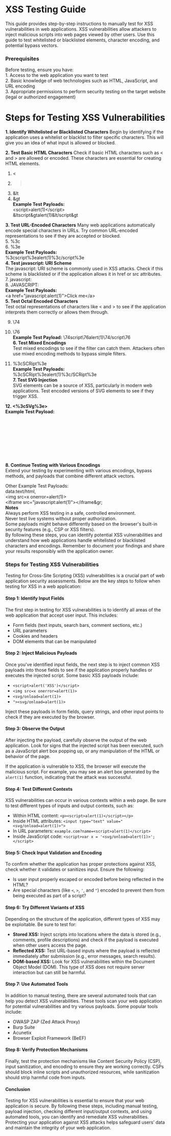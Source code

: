 # XSS Testing Guide
This guide provides step-by-step instructions to manually test for XSS vulnerabilities in web applications. XSS vulnerabilities allow attackers to inject malicious scripts into web pages viewed by other users. Use this guide to test whitelisted or blacklisted elements, character encoding, and potential bypass vectors.
<br />
<h3>Prerequisites</h3>
Before testing, ensure you have:<br />
1. Access to the web application you want to test<br />
2. Basic knowledge of web technologies such as HTML, JavaScript, and URL encoding<br />
3. Appropriate permissions to perform security testing on the target website (legal or authorized engagement)<br />
<h1>Steps for Testing XSS Vulnerabilities</h1>

<b>1. Identify Whitelisted or Blacklisted Characters</b>
Begin by identifying if the application uses a whitelist or blacklist to filter specific characters. This will give you an idea of what input is allowed or blocked.<br />

<b>2. Test Basic HTML Characters</b>
Check if basic HTML characters such as < and > are allowed or encoded. These characters are essential for creating HTML elements.<br />
1. <<br />
2. ><br />
3. &lt   <!-- HTML entity for < --><br />
4. &gt   <!-- HTML entity for > --><br />
<b>Example Test Payloads:</b><br />
&lt;script&gt;alert(1)&lt;/script&gt;<br />
&ltscript&gtalert(1)&lt/script&gt<br />

<b>3. Test URL-Encoded Characters</b>
Many web applications automatically encode special characters in URLs. Try common URL-encoded representations to see if they are accepted or blocked.<br />
5. %3c    <!-- URL encoding for < --><br />
6. %3e    <!-- URL encoding for > --><br />
<b>Example Test Payloads:</b><br />
%3cscript%3ealert(1)%3c/script%3e<br />
<b>4. Test javascript: URI Scheme</b><br />
The javascript: URI scheme is commonly used in XSS attacks. Check if this scheme is blacklisted or if the application allows it in href or src attributes.<br />
7. javascript:<br />
8. JAVASCRIPT:    <!-- Test for case-insensitivity --><br />
<b>Example Test Payloads:</b><br />
&lt;a href="javascript:alert(1)"&gt;Click me&lt;/a&gt;<br />
<b>5. Test Octal Encoded Characters</b><br />
Test octal representations of characters like < and > to see if the application interprets them correctly or allows them through.<br />

9. \74    <!-- Octal encoding for < --><br />
10. \76   <!-- Octal encoding for > --><br />
<b>Example Test Payload:</b>
\74script\76alert(1)\74/script\76<br />
<b>6. Test Mixed Encodings</b><br />
Test mixed encodings to see if the filter can catch them. Attackers often use mixed encoding methods to bypass simple filters.<br />

11. %3cSCRipt%3e    <!-- Mixed encoding with capital letters --><br />
<b>Example Test Payloads:</b><br />
%3cSCRipt%3ealert(1)%3c/SCRipt%3e<br />
<b>7. Test SVG Injection</b><br />
SVG elements can be a source of XSS, particularly in modern web applications. Test encoded versions of SVG elements to see if they trigger XSS.<br />

<b>12. &lt;%3cSVg%3e&gt;</b>    <!-- Encoded SVG elements --><br />
<b>Example Test Payload:</b><br />
<svg><script>alert(1)</script></svg><br />
<b>8. Continue Testing with Various Encodings</b><br />
Extend your testing by experimenting with various encodings, bypass methods, and payloads that combine different attack vectors.<br />

Other Example Test Payloads:<br />
data:text/html,<script>alert(1)</script><br />
&lt;img src=x onerror=alert(1)&gt;<br />
&lt;iframe src="javascript:alert(1)"&gt;&lt;/iframe&gr;<br />
<b>Notes</b><br />
Always perform XSS testing in a safe, controlled environment.<br />
Never test live systems without proper authorization.<br />
Some payloads might behave differently based on the browser's built-in security features (e.g., CSP or XSS filters).<br />
By following these steps, you can identify potential XSS vulnerabilities and understand how web applications handle whitelisted or blacklisted characters and encodings. Remember to document your findings and share your results responsibly with the application owner.

<h3><b>Steps for Testing XSS Vulnerabilities</b></h3>

<p>Testing for Cross-Site Scripting (XSS) vulnerabilities is a crucial part of web application security assessments. Below are the key steps to follow when testing for XSS in a web application:</p>

<h4><b>Step 1: Identify Input Fields</b></h4>
<p>The first step in testing for XSS vulnerabilities is to identify all areas of the web application that accept user input. This includes:</p>
<ul>
    <li>Form fields (text inputs, search bars, comment sections, etc.)</li>
    <li>URL parameters</li>
    <li>Cookies and headers</li>
    <li>DOM elements that can be manipulated</li>
</ul>

<h4><b>Step 2: Inject Malicious Payloads</b></h4>
<p>Once you've identified input fields, the next step is to inject common XSS payloads into those fields to see if the application properly handles or executes the injected script. Some basic XSS payloads include:</p>
<ul>
    <li><code>&lt;script&gt;alert('XSS')&lt;/script&gt;</code></li>
    <li><code>&lt;img src=x onerror=alert(1)&gt;</code></li>
    <li><code>&lt;svg/onload=alert(1)&gt;</code></li>
    <li><code>"&gt;&lt;svg/onload=alert(1)&gt;</code></li>
</ul>
<p>Inject these payloads in form fields, query strings, and other input points to check if they are executed by the browser.</p>

<h4><b>Step 3: Observe the Output</b></h4>
<p>After injecting the payload, carefully observe the output of the web application. Look for signs that the injected script has been executed, such as a JavaScript alert box popping up, or any manipulation of the HTML or behavior of the page.</p>
<p>If the application is vulnerable to XSS, the browser will execute the malicious script. For example, you may see an alert box generated by the <code>alert(1)</code> function, indicating that the attack was successful.</p>

<h4><b>Step 4: Test Different Contexts</b></h4>
<p>XSS vulnerabilities can occur in various contexts within a web page. Be sure to test different types of inputs and output contexts, such as:</p>
<ul>
    <li>Within HTML content: <code>&lt;p&gt;&lt;script&gt;alert(1)&lt;/script&gt;&lt;/p&gt;</code></li>
    <li>Inside HTML attributes: <code>&lt;input type="text" value="&lt;svg/onload=alert(1)&gt;"&gt;</code></li>
    <li>In URL parameters: <code>example.com?name=&lt;script&gt;alert(1)&lt;/script&gt;</code></li>
    <li>Inside JavaScript code: <code>&lt;script&gt;var x = '&lt;svg/onload=alert(1)&gt;';&lt;/script&gt;</code></li>
</ul>

<h4><b>Step 5: Check Input Validation and Encoding</b></h4>
<p>To confirm whether the application has proper protections against XSS, check whether it validates or sanitizes input. Ensure the following:</p>
<ul>
    <li>Is user input properly escaped or encoded before being reflected in the HTML?</li>
    <li>Are special characters (like <code>&lt;</code>, <code>&gt;</code>, <code>'</code>, and <code>"</code>) encoded to prevent them from being executed as part of a script?</li>
</ul>

<h4><b>Step 6: Try Different Variants of XSS</b></h4>
<p>Depending on the structure of the application, different types of XSS may be exploitable. Be sure to test for:</p>
<ul>
    <li><b>Stored XSS:</b> Inject scripts into locations where the data is stored (e.g., comments, profile descriptions) and check if the payload is executed when other users access the page.</li>
    <li><b>Reflected XSS:</b> Test URL-based inputs where the payload is reflected immediately after submission (e.g., error messages, search results).</li>
    <li><b>DOM-based XSS:</b> Look for XSS vulnerabilities within the Document Object Model (DOM). This type of XSS does not require server interaction but can still be harmful.</li>
</ul>

<h4><b>Step 7: Use Automated Tools</b></h4>
<p>In addition to manual testing, there are several automated tools that can help you detect XSS vulnerabilities. These tools scan your web application for potential vulnerabilities and try various payloads. Some popular tools include:</p>
<ul>
    <li>OWASP ZAP (Zed Attack Proxy)</li>
    <li>Burp Suite</li>
    <li>Acunetix</li>
    <li>Browser Exploit Framework (BeEF)</li>
</ul>

<h4><b>Step 8: Verify Protection Mechanisms</b></h4>
<p>Finally, test the protection mechanisms like Content Security Policy (CSP), input sanitization, and encoding to ensure they are working correctly. CSPs should block inline scripts and unauthorized resources, while sanitization should strip harmful code from inputs.</p>

<h4><b>Conclusion</b></h4>
<p>Testing for XSS vulnerabilities is essential to ensure that your web application is secure. By following these steps, including manual testing, payload injection, checking different input/output contexts, and using automated tools, you can identify and remediate XSS vulnerabilities. Protecting your application against XSS attacks helps safeguard users’ data and maintain the integrity of your web application.</p>

